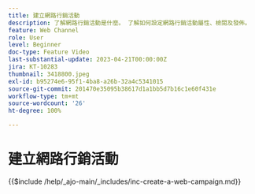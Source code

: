 ```yaml
---
title: 建立網路行銷活動
description: 了解網路行銷活動是什麼。 了解如何設定網路行銷活動屬性、檢閱及發佈。
feature: Web Channel
role: User
level: Beginner
doc-type: Feature Video
last-substantial-update: 2023-04-21T00:00:00Z
jira: KT-10283
thumbnail: 3418800.jpeg
exl-id: b95274e6-95f1-4ba8-a26b-32a4c5341015
source-git-commit: 201470e35095b38617d1a1bb5d7b16c1e60f431e
workflow-type: tm+mt
source-wordcount: '26'
ht-degree: 100%

---
```


# 建立網路行銷活動

{{$include /help/_ajo-main/_includes/inc-create-a-web-campaign.md}}

